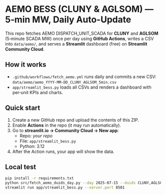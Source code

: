 # AEMO BESS (CLUNY & AGLSOM) — 5‑min MW, Daily Auto-Update

This repo fetches AEMO DISPATCH_UNIT_SCADA for **CLUNY** and **AGLSOM** (5‑minute SCADA MW)
once per day using **GitHub Actions**, writes a CSV into `data/aemo/`, and serves a **Streamlit**
dashboard (free) on **Streamlit Community Cloud**.

## How it works
- `.github/workflows/fetch_aemo.yml` runs daily and commits a new CSV:
  `data/aemo/aemo_YYYY-MM-DD_CLUNY_AGLSOM_5min.csv`
- `app/streamlit_bess.py` loads all CSVs and renders a dashboard with per‑unit KPIs and charts.

## Quick start
1. Create a new GitHub repo and upload the contents of this ZIP.
2. Enable **Actions** in the repo (it may run automatically).
3. Go to **streamlit.io → Community Cloud → New app**:
   - Repo: _your repo_
   - File: `app/streamlit_bess.py`
   - Python: 3.12
4. After the Action runs, your app will show the data.

## Local test
```bash
pip install -r requirements.txt
python src/fetch_aemo_duids_day.py --day 2025-07-15 --duids CLUNY,AGLSOM --outdir data/aemo
streamlit run app/streamlit_bess.py --server.port 8501
```
